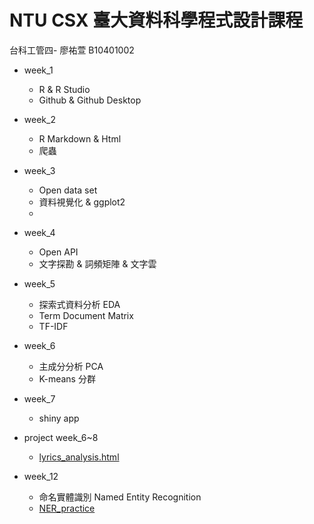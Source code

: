 # NTU CSX 臺大資料科學程式設計課程

台科工管四- 廖祐萱 B10401002

- week_1
  - R & R Studio
  - Github & Github Desktop

- week_2
  - R Markdown & Html
  - 爬蟲
 
- week_3
  - Open data set
  - 資料視覺化 & ggplot2
  - 
  
- week_4
  - Open API
  - 文字探勘 & 詞頻矩陣 & 文字雲
  
- week_5
  - 探索式資料分析 EDA
  - Term Document Matrix
  - TF-IDF

- week_6
  - 主成分分析 PCA
  - K-means 分群
 
- week_7
  - shiny app
  
- project week_6~8
  - [lyrics_analysis.html](https://x666772.github.io/CSX_Lyhs/week_6/hw_678/lyrics_analysis.html)
  
- week_12
  - 命名實體識別 Named Entity Recognition
  - [NER_practice](https://x666772.github.io/CSX_Lyhs/week_12/hw_12/NER_CNN.html)

